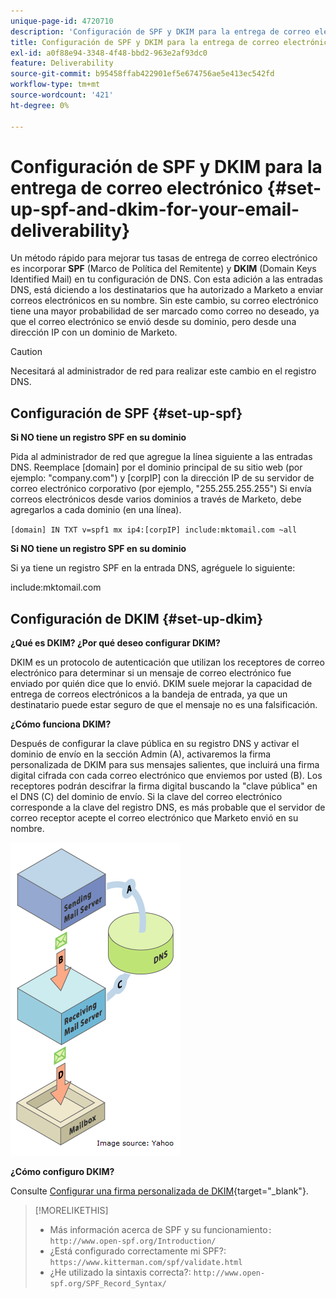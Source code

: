 ```yaml
---
unique-page-id: 4720710
description: 'Configuración de SPF y DKIM para la entrega de correo electrónico: Documentos de Marketo: documentación del producto'
title: Configuración de SPF y DKIM para la entrega de correo electrónico
exl-id: a0f88e94-3348-4f48-bbd2-963e2af93dc0
feature: Deliverability
source-git-commit: b95458ffab422901ef5e674756ae5e413ec542fd
workflow-type: tm+mt
source-wordcount: '421'
ht-degree: 0%

---
```


# Configuración de SPF y DKIM para la entrega de correo electrónico {#set-up-spf-and-dkim-for-your-email-deliverability}

Un método rápido para mejorar tus tasas de entrega de correo electrónico es incorporar **SPF** (Marco de Política del Remitente) y **DKIM** (Domain Keys Identified Mail) en tu configuración de DNS. Con esta adición a las entradas DNS, está diciendo a los destinatarios que ha autorizado a Marketo a enviar correos electrónicos en su nombre. Sin este cambio, su correo electrónico tiene una mayor probabilidad de ser marcado como correo no deseado, ya que el correo electrónico se envió desde su dominio, pero desde una dirección IP con un dominio de Marketo.

>[!CAUTION]
>
>Necesitará al administrador de red para realizar este cambio en el registro DNS.

## Configuración de SPF {#set-up-spf}

**Si NO tiene un registro SPF en su dominio**

Pida al administrador de red que agregue la línea siguiente a las entradas DNS. Reemplace [domain] por el dominio principal de su sitio web (por ejemplo: &quot;company.com&quot;) y [corpIP] con la dirección IP de su servidor de correo electrónico corporativo (por ejemplo, &quot;255.255.255.255&quot;) Si envía correos electrónicos desde varios dominios a través de Marketo, debe agregarlos a cada dominio (en una línea).

`[domain] IN TXT v=spf1 mx ip4:[corpIP] include:mktomail.com ~all`

**Si NO tiene un registro SPF en su dominio**

Si ya tiene un registro SPF en la entrada DNS, agréguele lo siguiente:

include:mktomail.com

## Configuración de DKIM {#set-up-dkim}

**¿Qué es DKIM? ¿Por qué deseo configurar DKIM?**

DKIM es un protocolo de autenticación que utilizan los receptores de correo electrónico para determinar si un mensaje de correo electrónico fue enviado por quién dice que lo envió. DKIM suele mejorar la capacidad de entrega de correos electrónicos a la bandeja de entrada, ya que un destinatario puede estar seguro de que el mensaje no es una falsificación.

**¿Cómo funciona DKIM?**

Después de configurar la clave pública en su registro DNS y activar el dominio de envío en la sección Admin (A), activaremos la firma personalizada de DKIM para sus mensajes salientes, que incluirá una firma digital cifrada con cada correo electrónico que enviemos por usted (B). Los receptores podrán descifrar la firma digital buscando la &quot;clave pública&quot; en el DNS (C) del dominio de envío. Si la clave del correo electrónico corresponde a la clave del registro DNS, es más probable que el servidor de correo receptor acepte el correo electrónico que Marketo envió en su nombre.

![](assets/image2015-1-12-13-3a56-3a55.png)

**¿Cómo configuro DKIM?**

Consulte [Configurar una firma personalizada de DKIM](/help/marketo/product-docs/email-marketing/deliverability/set-up-a-custom-dkim-signature.md){target="_blank"}.

>[!MORELIKETHIS]
>
>* Más información acerca de SPF y su funcionamiento`: http://www.open-spf.org/Introduction/`
>* ¿Está configurado correctamente mi SPF?: `https://www.kitterman.com/spf/validate.html`
>* ¿He utilizado la sintaxis correcta?: `http://www.open-spf.org/SPF_Record_Syntax/`
